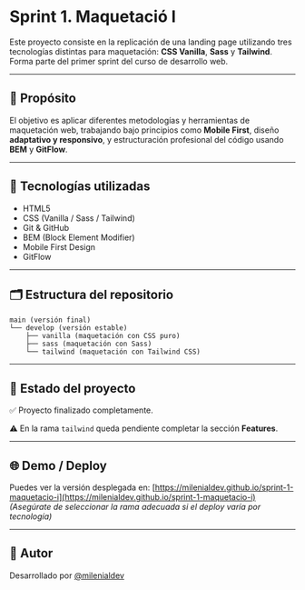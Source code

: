 # Sprint 1. Maquetació I

Este proyecto consiste en la replicación de una landing page utilizando tres tecnologías distintas para maquetación: **CSS Vanilla**, **Sass** y **Tailwind**. Forma parte del primer sprint del curso de desarrollo web.

---

## 🚀 Propósito

El objetivo es aplicar diferentes metodologías y herramientas de maquetación web, trabajando bajo principios como **Mobile First**, diseño **adaptativo y responsivo**, y estructuración profesional del código usando **BEM** y **GitFlow**.

---

## 🧰 Tecnologías utilizadas

- HTML5
- CSS (Vanilla / Sass / Tailwind)
- Git & GitHub
- BEM (Block Element Modifier)
- Mobile First Design
- GitFlow

---

## 🗂️ Estructura del repositorio

```
main (versión final)
└── develop (versión estable)
    ├── vanilla (maquetación con CSS puro)
    ├── sass (maquetación con Sass)
    └── tailwind (maquetación con Tailwind CSS)
```

---

## 🔄 Estado del proyecto

✅ Proyecto finalizado completamente.

⚠️ En la rama `tailwind` queda pendiente completar la sección **Features**.

---

## 🌐 Demo / Deploy

Puedes ver la versión desplegada en:
[https://milenialdev.github.io/sprint-1-maquetacio-i](https://milenialdev.github.io/sprint-1-maquetacio-i)  
*(Asegúrate de seleccionar la rama adecuada si el deploy varía por tecnología)*

---

## 👤 Autor

Desarrollado por [@milenialdev](https://github.com/milenialdev)
